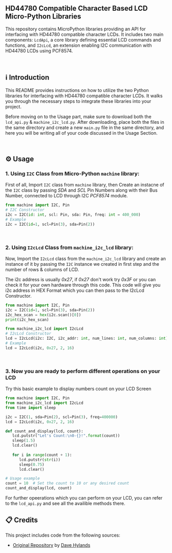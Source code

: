 ## HD44780 Compatible Character Based LCD Micro-Python Libraries

This repository contains MicroPython libraries providing an API for interfacing with HD44780 compatible character LCDs. It includes two main components: `LcdApi`, a core library defining essential LCD commands and functions, and `I2cLcd`, an extension enabling I2C communication with HD44780 LCDs using PCF8574.

<br>

## ℹ️ Introduction

This README provides instructions on how to utilize the two Python libraries for interfacing with HD44780 compatible character LCDs. It walks you through the necessary steps to integrate these libraries into your project.

Before moving on to the Usage part, make sure to download both the `lcd_api.py` & `machine_i2c_lcd.py`. After downloading, place both the files in the same directory and create a new `main.py` file in the same directory, and here you will be writing all of your code discussed in the Usage Section. 

<br>

## ⚙️ Usage
### 1. Using `I2C` Class from Micro-Python `machine` library:

First of all, Import `I2C` class from `machine` library, then Create an instacne of the `I2C` class by passing *SDA* and *SCL* Pin Numbers along with their Bus Number, connected to LCD through I2C *PCF8574* module.

```python
from machine import I2C, Pin
# I2C Constructor
i2c = I2C(id: int, scl: Pin, sda: Pin, freq: int = 400_000)
# Example
i2c = I2C(id=1, scl=Pin(3), sda=Pin(2))
```

<br>
   
### 2. Using `I2cLcd` Class from `machine_i2c_lcd` library:

Now, Import the `I2cLcd` class from the `machine_i2c_lcd` library and create an instance of it by passing the `I2C` instance we created in first step and the number of rows & columns of LCD.

The i2c address is usually *0x27*, if *0x27* don't work try *0x3F* or you can check it for your own hardware through this code. This code will give you i2c address in HEX Format which you can then pass to the I2cLcd Constructor.

```python
from machine import I2C, Pin
i2c = I2C(id=1, scl=Pin(3), sda=Pin(2))
i2c_hex_scan = hex(i2c.scan()[0])
print(i2c_hex_scan)
```

   ```python
   from machine_i2c_lcd import I2cLcd
   # I2cLcd Constructor
   lcd = I2cLcd(i2c: I2C, i2c_addr: int, num_lines: int, num_columns: int)
   # Example
   lcd = I2cLcd(i2c, 0x27, 2, 16)
   ```

<br>

### 3. Now you are ready to perform different operations on your LCD

   Try this basic example to display numbers count on your LCD Screen

   ```python
   from machine import I2C, Pin
   from machine_i2c_lcd import I2cLcd
   from time import sleep
   
   i2c = I2C(1, sda=Pin(2), scl=Pin(3), freq=400000)
   lcd = I2cLcd(i2c, 0x27, 2, 16)
   
   def count_and_display(lcd, count):
      lcd.putstr("Let's Count:\n0-{}!".format(count))
      sleep(1.5)
      lcd.clear()
       
      for i in range(count + 1):
         lcd.putstr(str(i))
         sleep(0.75)
         lcd.clear()

   # Usage example
   count = 10  # Set the count to 10 or any desired count
   count_and_display(lcd, count)
   ```
For further opeerations which you can perform on your LCD, you can refer to the `lcd_api.py` and see all the availible methods there.
   
## 📋 Credits

This project includes code from the following sources:

- [Original Repository](https://github.com/dhylands/python_lcd) by [Dave Hylands](https://github.com/dhylands)
